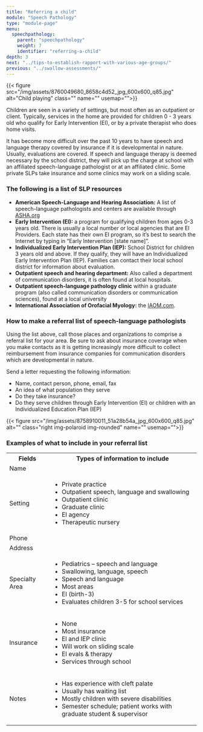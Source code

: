 ```yaml
---
title: "Referring a child"
module: "Speech Pathology"
type: "module-page"
menu:
  speechpathology:
    parent: "speechpathology"
    weight: 7
    identifier: "referring-a-child"
depth: 3
next: "../tips-to-establish-rapport-with-various-age-groups/"
previous: "../swallow-assessments/"
---
```

<div class="pageblock right img-polaroid img-rounded">
<div class="caption">
</div>
{{< figure src="/img/assets/8760049680_8658c4d52_jpg_600x600_q85.jpg" alt="Child playing" class="" name="" usemap="">}}</div><div class="pageblock"><p>Children are seen in a variety of settings, but most often as an outpatient or client. Typically, services in the home are provided for children 0 - 3 years old who qualify for Early Intervention (EI), or by a private therapist who does home visits.</p>
<p>It has become more difficult over the past 10 years to have speech and language therapy covered by insurance if it is developmental in nature. Usually, evaluations are covered. If speech and language therapy is deemed necessary by the school district, they will pick up the charge at school with an affiliated speech-language pathologist or at an affiliated clinic. Some private SLPs take insurance and some clinics may work on a sliding scale.</p><p>
</p></div><div class="pageblock"><h3>The following is a list of SLP resources</h3><ul>
<li><strong>American Speech-Language and Hearing Association:</strong> A list of speech-language pathologists and centers are available through <a href="http://asha.org/" target="_blank">ASHA.org</a></li>
<li><strong>Early Intervention (EI):</strong> a program for qualifying children from ages 0-3 years old. There is usually a local number or local agencies that are EI Providers. Each state has their own EI program, so it’s best to search the Internet by typing in “Early Intervention [state name]”.</li>
<li><strong>Individualized Early Intervention Plan (IEP):</strong> School District for children 3 years old and above. If they qualify, they will have an Individualized Early Intervention Plan (IEP). Families can contact their local school district for information about evaluation.</li>
<li><strong>Outpatient speech and hearing department:</strong> Also called a department of communication disorders, it is often found at local hospitals.</li>
<li><strong>Outpatient speech-language pathology clinic</strong> within a graduate program (also called communication disorders or communication sciences), found at a local university</li>
<li><strong>International Association of Orofacial Myology:</strong> the <a href="http://www.iaom.com/memDirectory.html" target="_blank">IAOM.com</a>.</li>
</ul>
</div><div class="pageblock"><h3>How to make a referral list of speech-language pathologists</h3>
<p>Using the list above, call those places and organizations to comprise a referral list for your area. Be sure to ask about insurance coverage when you make contacts as it is getting increasingly more difficult to collect reimbursement from insurance companies for communication disorders which are developmental in nature.</p>

Send a letter requesting the following information:
<ul>
<li>Name, contact person, phone, email, fax</li>
<li>An idea of what population they serve</li>
<li>Do they take insurance?</li>
<li>Do they serve children through Early Intervention (EI) or children with an Individualized Education Plan (IEP)</li>
</ul>
{{< figure src="/img/assets/8758910011_51a28b54a_jpg_600x600_q85.jpg" alt="" class="right img-polaroid img-rounded" name="" usemap="">}}</div><div class="pageblock"><h3>Examples of what to include in your referral list</h3><table>
<tr>
<th>Fields</th>
<th>Types of information to include</th>
</tr><tr>
</tr><tr>
<td>Name</td>
<td> </td>
</tr>
<tr>
</tr><tr>
<td>Setting</td>
<td>
<ul>
<li>Private practice</li>
<li>Outpatient speech, language and swallowing</li>
<li>Outpatient clinic</li>
<li>Graduate clinic</li>
<li>EI agency</li>
<li>Therapeutic nursery</li>
</ul></td>
</tr>
<tr>
</tr><tr>
<td>Phone</td>
<td> </td>
</tr>
<tr>
</tr><tr>
<td>Address</td>
<td> </td>
</tr>
<tr>
</tr><tr>
<td>Specialty Area</td>
<td>
<ul>
<li>Pediatrics – speech and language</li>
<li>Swallowing, language, speech</li>
<li>Speech and language</li>
<li>Most areas</li>
<li>EI (birth-3)</li>
<li>Evaluates children 3-5 for school services</li>
</ul>
</td>
</tr>
<tr>
</tr><tr>
<td>Insurance</td>
<td>
<ul>
<li>None</li>
<li>Most insurance</li>
<li>El and IEP clinic</li>
<li>Will work on sliding scale</li>
<li>EI evals & therapy</li>
<li>Services through school</li>
</ul>
</td>
</tr>
<tr>
<td>Notes</td>
<td>
<ul>
<li>Has experience with cleft palate</li>
<li>Usually has waiting list</li>
<li>Mostly children with severe disabilities</li>
<li>Semester schedule; patient works with graduate student & supervisor</li>
</ul></td>
</tr>
</table>
</div>